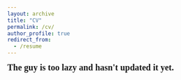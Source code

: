 ```yaml
---
layout: archive
title: "CV"
permalink: /cv/
author_profile: true
redirect_from:
  - /resume
---
```



<span style="font-family: 'Microsoft YaHei'; font-size: 20px; font-weight: bold;">The guy is too lazy and hasn't updated it yet.</span>


